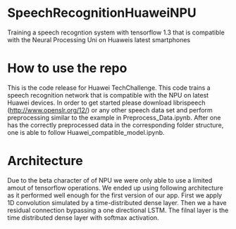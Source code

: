 # SpeechRecognitionHuaweiNPU
Training a speech recogntion system with tensorflow 1.3 that is compatible with the Neural Processing Uni on Huaweis latest smartphones

# How to use the repo
This is the code release for Huawei TechChallenge. This code trains a speech recognition network that is compatible with the NPU on latest Huawei devices. In order to get started please download librispeech (http://www.openslr.org/12/) or any other speech data set and perform preprocessing similar to the example in Preprocess_Data.ipynb. After one has the correctly preprocessed data in the corresponding folder structure, one is able to follow Huawei_compatible_model.ipynb.

# Architecture
Due to the beta character of of NPU we were only able to use a limited amout of tensorflow operations. We ended up using following architecture as it performed well enough for the first version of our app. First we apply 1D convolution simulated by a time-distributed dense layer. Then we a have residual connection bypassing a one directional LSTM. The filnal layer is the time distributed dense layer with softmax activation. 
